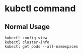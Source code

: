 # kubctl command
## Normal Usage

```
kubectl config view
kubectl cluster-info
kubectl get pods --all-namespaces
```
